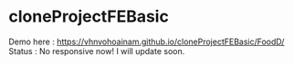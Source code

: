 # cloneProjectFEBasic
Demo here : https://vhnvohoainam.github.io/cloneProjectFEBasic/FoodD/
Status : No responsive now! I will update soon.
